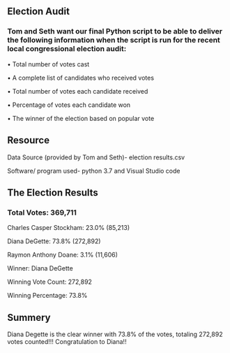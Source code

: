 ## Election Audit

### Tom and Seth want our final Python script to be able to deliver the following information when the script is run for the recent local congressional election audit:

•	Total number of votes cast

•	A complete list of candidates who received votes

•	Total number of votes each candidate received

•	Percentage of votes each candidate won

•	The winner of the election based on popular vote


## Resource 
Data Source (provided by Tom and Seth)- election results.csv

Software/ program used- python 3.7 and Visual Studio code

## The Election Results

### Total Votes: 369,711

Charles Casper Stockham: 23.0% (85,213)

Diana DeGette: 73.8% (272,892)

Raymon Anthony Doane: 3.1% (11,606)

Winner: Diana DeGette

Winning Vote Count: 272,892

Winning Percentage: 73.8%

## Summery 
Diana Degette is the clear winner with 73.8% of the votes, totaling 272,892 votes counted!!!
Congratulation to Diana!!

